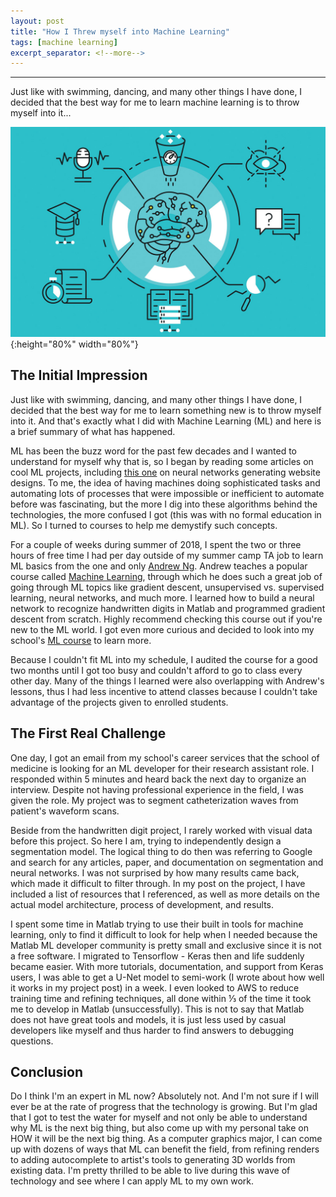 ```yaml
---
layout: post
title: "How I Threw myself into Machine Learning"
tags: [machine learning]
excerpt_separator: <!--more-->
---
```


---
Just like with swimming, dancing, and many other things I have done, I decided that the best way for me to learn machine learning is to throw myself into it...

<!--more-->


![ML](/images/blog-ml.jpg){:height="80%" width="80%"}



## The Initial Impression

Just like with swimming, dancing, and many other things I have done, I decided that the best way for me to learn something new is to throw myself into it. And that's exactly what I did with Machine Learning (ML) and here is a brief summary of what has happened.

ML has been the buzz word for the past few decades and I wanted to understand for myself why that is, so I began by reading some articles on cool ML projects, including [this one](https://blog.floydhub.com/turning-design-mockups-into-code-with-deep-learning/) on neural networks generating website designs. To me, the idea of having machines doing sophisticated tasks and automating lots of processes that were impossible or inefficient to automate before was fascinating, but the more I dig into these algorithms behind the technologies, the more confused I got (this was with no formal education in ML). So I turned to courses to help me demystify such concepts.

For a couple of weeks during summer of 2018, I spent the two or three hours of free time I had per day outside of my summer camp TA job to learn ML basics from the one and only [Andrew Ng](https://en.wikipedia.org/wiki/Andrew_Ng). Andrew teaches a popular course called [Machine Learning](https://www.coursera.org/learn/machine-learning), through which he does such a great job of going through ML topics like gradient descent, unsupervised vs. supervised learning, neural networks, and much more. I learned how to build a neural network to recognize handwritten digits in Matlab and programmed gradient descent from scratch. Highly recommend checking this course out if you're new to the ML world. I got even more curious and decided to look into my school's [ML course](https://alliance.seas.upenn.edu/~cis520/wiki/) to learn more.

Because I couldn't fit ML into my schedule, I audited the course for a good two months until I got too busy and couldn't afford to go to class every other day. Many of the things I learned were also overlapping with Andrew's lessons, thus I had less incentive to attend classes because I couldn't take advantage of the projects given to enrolled students.


## The First Real Challenge

One day, I got an email from my school's career services that the school of medicine is looking for an ML developer for their research assistant role. I responded within 5 minutes and heard back the next day to organize an interview. Despite not having professional experience in the field, I was given the role. My project was to segment catheterization waves from patient's waveform scans.

Beside from the handwritten digit project, I rarely worked with visual data before this project. So here I am, trying to independently design a segmentation model. The logical thing to do then was referring to Google and search for any articles, paper, and documentation on segmentation and neural networks. I was not surprised by how many results came back, which made it difficult to filter through. In my post on the project, I have included a list of resources that I referenced, as well as more details on the actual model architecture, process of development, and results. 

I spent some time in Matlab trying to use their built in tools for machine learning, only to find it difficult to look for help when I needed because the Matlab ML developer community is pretty small and exclusive since it is not a free software. I migrated to Tensorflow - Keras then and life suddenly became easier. With more tutorials, documentation, and support from Keras users, I was able to get a U-Net model to semi-work (I wrote about how well it works in my project post) in a week. I even looked to AWS to reduce training time and refining techniques, all done within ⅓ of the time it took me to develop in Matlab (unsuccessfully). This is not to say that Matlab does not have great tools and models, it is just less used by casual developers like myself and thus harder to find answers to debugging questions.


## Conclusion

Do I think I'm an expert in ML now? Absolutely not. And I'm not sure if I will ever be at the rate of progress that the technology is growing. But I'm glad that I got to test the water for myself and not only be able to understand why ML is the next big thing, but also come up with my personal take on HOW it will be the next big thing. As a computer graphics major, I can come up with dozens of ways that ML can benefit the field, from refining renders to adding autocomplete to artist's tools to generating 3D worlds from existing data. I'm pretty thrilled to be able to live during this wave of technology and see where I can apply ML to my own work.